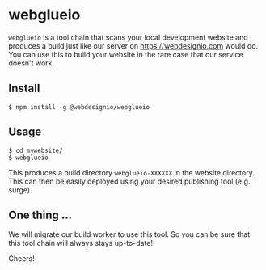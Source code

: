 # webglueio

`webglueio` is a tool chain that scans your local development website and produces a build just like
our server on https://webdesignio.com would do.  You can use this to build your website in the rare
case that our service doesn't work.

## Install

    $ npm install -g @webdesignio/webglueio

## Usage

    $ cd mywebsite/
    $ webglueio

This produces a build directory `webglueio-XXXXXX` in the website directory.  This can then be easily
deployed using your desired publishing tool (e.g. surge).

## One thing ...

We will migrate our build worker to use this tool. So you can be sure that this tool chain will
always stays up-to-date!

Cheers!
